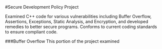 #Secure Development Policy Project

Examined C++ code for various vulnerabilities including Buffer Overflow, Assertions, Exceptions, Static Analysis, and Encryption, and developed remedies to better secure programs. Conforms to current coding standards to ensure compliant code. 

###Buffer Overflow
This portion of the project examined 
